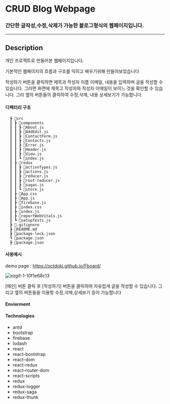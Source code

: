 # CRUD Blog Webpage 


 ### 간단한 글작성,수정,삭제가 가능한 블로그형식의 웹페이지입니다.

 -------

 ## Description

 개인 프로젝트로 만들어본 웹페이지입니다.

 기본적인 웹페이지의 흐름과 구조를 익히고 배우기위해 만들어보았습니다

 작성하기 버튼을 클릭하면 제목과 작성자 이름 이메일, 내용을 입력하며 글을 작성할 수 있습니다.
 그러면 화면에 제목고 작성자와 작성자 이메일이 보이느 것을 확인할 수 있습니다.
 그리 옆의 버튼들의 클릭하여 수정,삭제, 내용 상세보기가 가능합니다.
 
 #### 디렉터리 구조

      ┣ 📂src
      ┃ ┣ 📂components
      ┃ ┃ ┣ 📜About.js
      ┃ ┃ ┣ 📜AddEdit.js
      ┃ ┃ ┣ 📜ContactForm.js
      ┃ ┃ ┣ 📜Contacts.js
      ┃ ┃ ┣ 📜Error.js
      ┃ ┃ ┣ 📜Header.js
      ┃ ┃ ┣ 📜View.js
      ┃ ┃ ┗ 📜index.js
      ┃ ┣ 📂redux
      ┃ ┃ ┣ 📜actionTypes.js
      ┃ ┃ ┣ 📜actions.js
      ┃ ┃ ┣ 📜reducer.js
      ┃ ┃ ┣ 📜root-reducer.js
      ┃ ┃ ┣ 📜sagas.js
      ┃ ┃ ┗ 📜store.js
      ┃ ┣ 📜App.css
      ┃ ┣ 📜App.js
      ┃ ┣ 📜firebase.js
      ┃ ┣ 📜index.css
      ┃ ┣ 📜index.js
      ┃ ┣ 📜reportWebVitals.js
      ┃ ┗ 📜setupTests.js
      ┣ 📜.gitignore
      ┣ 📜README.md
      ┣ 📜package-lock.json
      ┗ 📜package.json
      ┣ 📜package.json

  #### 사용예시


 demo page : https://octdoki.github.io/Fboard/

 ![ezgif-1-10f1e68c13](https://user-images.githubusercontent.com/76845650/205107997-58066c81-3e4d-4a81-89e9-9910536f062c.gif)


 [메인] 버튼 클릭 후 [작성하기] 버튼을 클릭하여 자유럽게 글을 작성할 수 있습니다.
 그리고 옆의 버튼들을 이용항 수정,삭제,상세보기 등이 가능합니다


  #### Enviorment



 #### Technologies
 * antd
 * bootstrap 
 * firebase 
 * lodash 
 * react
 * react-bootstrap
 * react-dom
 * react-redux
 * react-router-dom
 * react-scripts
 * redux
 * redux-logger
 * redux-saga
 * redux-thunk
 
 

